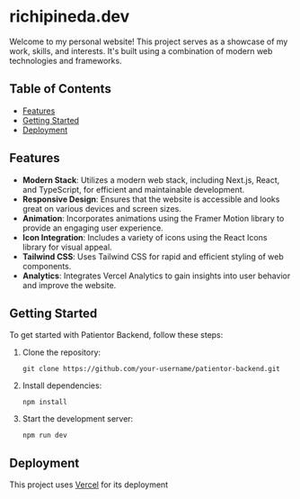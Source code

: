 # richipineda.dev


Welcome to my personal website! This project serves as a showcase of my work, skills, and interests. It's built using a combination of modern web technologies and frameworks.

## Table of Contents

- [Features](#features)
- [Getting Started](#getting-started)
- [Deployment](#deployment)


## Features

- **Modern Stack**: Utilizes a modern web stack, including Next.js, React, and TypeScript, for efficient and maintainable development.
- **Responsive Design**: Ensures that the website is accessible and looks great on various devices and screen sizes.
- **Animation**: Incorporates animations using the Framer Motion library to provide an engaging user experience.
- **Icon Integration**: Includes a variety of icons using the React Icons library for visual appeal.
- **Tailwind CSS**: Uses Tailwind CSS for rapid and efficient styling of web components.
- **Analytics**: Integrates Vercel Analytics to gain insights into user behavior and improve the website.

## Getting Started

To get started with Patientor Backend, follow these steps:

1. Clone the repository:

   ```shell
   git clone https://github.com/your-username/patientor-backend.git
   
2. Install dependencies:
   
   ```shell
   npm install

4. Start the development server:

   ```shell
   npm run dev

## Deployment

This project uses [Vercel](https://vercel.com) for its deployment
